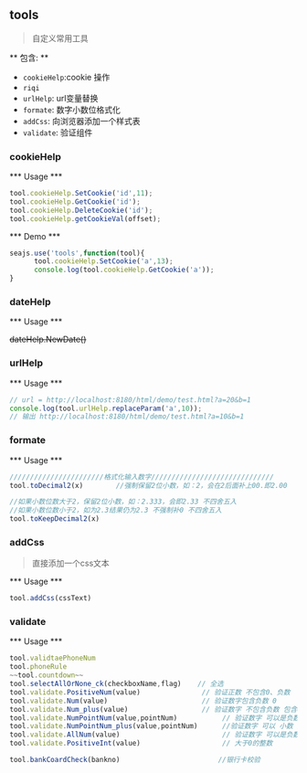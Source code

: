 ## tools

> 自定义常用工具

** 包含: **

  * `cookieHelp`:cookie 操作
  * `riqi`
  * `urlHelp`: url变量替换
  * `formate`: 数字小数位格式化
  * `addCss`: 向浏览器添加一个样式表
  * `validate`: 验证组件

### cookieHelp


*** Usage ***

```javascript
tool.cookieHelp.SetCookie('id',11);
tool.cookieHelp.GetCookie('id');
tool.cookieHelp.DeleteCookie('id');
tool.cookieHelp.getCookieVal(offset);
```

*** Demo ***

```javascript
seajs.use('tools',function(tool){
      tool.cookieHelp.SetCookie('a',13);
      console.log(tool.cookieHelp.GetCookie('a'));
}
```
### dateHelp

*** Usage ***


~~dateHelp.NewDate()~~


### urlHelp

*** Usage ***

```javascript
// url = http://localhost:8180/html/demo/test.html?a=20&b=1
console.log(tool.urlHelp.replaceParam('a',10));
// 输出 http://localhost:8180/html/demo/test.html?a=10&b=1
```

### formate

*** Usage ***

```javascript
///////////////////////格式化输入数字//////////////////////////////
tool.toDecimal2(x)        //强制保留2位小数，如：2，会在2后面补上00.即2.00

//如果小数位数大于2，保留2位小数，如：2.333，会即2.33 不四舍五入
//如果小数位数小于2，如为2.3结果仍为2.3 不强制补0 不四舍五入
tool.toKeepDecimal2(x)
```

### addCss

> 直接添加一个css文本

*** Usage ***

```JavaScript
tool.addCss(cssText)
```

### validate

*** Usage ***

```javascript
tool.validtaePhoneNum
tool.phoneRule
~~tool.countdown~~
tool.selectAllOrNone_ck(checkboxName,flag)    // 全选
tool.validate.PositiveNum(value)               // 验证正数 不包含0、负数
tool.validate.Num(value)                       // 验证数字包含负数 0
tool.validate.Num_plus(value)                  // 验证数字 不包含负数 包含0、整数、小数
tool.validate.NumPointNum(value,pointNum)           // 验证数字 可以是负数 小数 正数 ,自定义小数位数
tool.validate.NumPointNum_plus(value,pointNum)      //验证数字 可以 小数 正数 ,自定义小数位数
tool.validate.AllNum(value)                         // 验证数字 可以是负数 小数 正数
tool.validate.PositiveInt(value)                    // 大于0的整数

tool.bankCoardCheck(bankno)                        //银行卡校验
```
